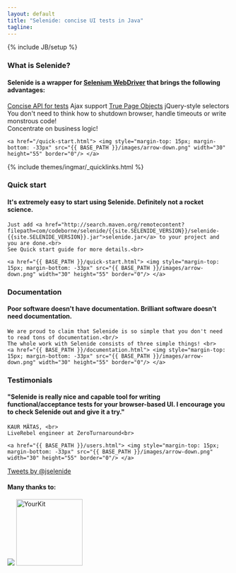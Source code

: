 ```yaml
---
layout: default
title: "Selenide: concise UI tests in Java"
tagline:
---
```

{% include JB/setup %}

<script>
  $(function(){
    function showNewsLine(newsLine) {
      newsLine.effect( "slide", "slow" );
      newsLine.effect( "shake", "slow" );
    }

    $("header .news .news-line").each(function(i, newsLine) {
      setTimeout(function() {
        showNewsLine($(newsLine));
      }, 500 + i * 1000);
    });
  });
</script>

<div class="short wiki">
  <div class="wrapper-color-content">
    <h3>What is Selenide?</h3>
    <h4>Selenide is a wrapper for <a href="http://docs.seleniumhq.org/projects/webdriver/" target="_blank">Selenium WebDriver</a> that brings the following advantages:</h4>
    <div class="highlights">
      <a href="/documentation.html">Concise API for tests</a>
      <span>Ajax support</span>
      <a href="/documentation/page-objects.html">True Page Objects</a>
      <span>jQuery-style selectors</span>
    </div>
    You don't need to think how to shutdown browser, handle timeouts or write monstrous code!<br>
    Concentrate on business logic!<br>

    <a href="/quick-start.html"> <img style="margin-top: 15px; margin-bottom: -33px" src="{{ BASE_PATH }}/images/arrow-down.png" width="30" height="55" border="0"/> </a>
  </div>
</div>

{% include themes/ingmar/_quicklinks.html %}


<div class="short howto">
  <div class="wrapper-color-content">
    <h3>Quick start</h3>
    <h4>It's extremely easy to start using Selenide. Definitely not a rocket science.</h4>

    Just add <a href="http://search.maven.org/remotecontent?filepath=com/codeborne/selenide/{{site.SELENIDE_VERSION}}/selenide-{{site.SELENIDE_VERSION}}.jar">selenide.jar</a> to your project and you are done.<br>
    See Quick start guide for more details.<br>

    <a href="{{ BASE_PATH }}/quick-start.html"> <img style="margin-top: 15px; margin-bottom: -33px" src="{{ BASE_PATH }}/images/arrow-down.png" width="30" height="55" border="0"/> </a>
  </div>
</div>

<div class="short docs">
  <div class="wrapper-color-content">
    <h3>Documentation</h3>
    <h4>Poor software <span class="bold">doesn't have</span> documentation.
    Brilliant software <span class="bold">doesn't need</span> documentation.</h4>

    We are proud to claim that Selenide is so simple that you don't need to read tons of documentation.<br/>
    The whole work with Selenide consists of three simple things! <br>
    <a href="{{ BASE_PATH }}/documentation.html"> <img style="margin-top: 15px; margin-bottom: -33px" src="{{ BASE_PATH }}/images/arrow-down.png" width="30" height="55" border="0"/> </a>
  </div>
</div>

<div class="short testimonials">
  <div class="wrapper-color-content">
    <h3>Testimonials</h3>
    <h4>"Selenide is really nice and capable tool for writing functional/acceptance tests for your browser-based UI. I encourage you to check Selenide out and give it a try."</h4>

    KAUR MÄTAS, <br>
    LiveRebel engineer at ZeroTurnaround<br>

    <a href="{{ BASE_PATH }}/users.html"> <img style="margin-top: 15px; margin-bottom: -33px" src="{{ BASE_PATH }}/images/arrow-down.png" width="30" height="55" border="0"/> </a>
  </div>
</div>

<div class="short">
  <a class="twitter-timeline" href="https://twitter.com/jselenide" data-widget-id="397446026996359168">Tweets by @jselenide</a>
  <script>!function(d,s,id){var js,fjs=d.getElementsByTagName(s)[0],p=/^http:/.test(d.location)?'http':'https';if(!d.getElementById(id)){js=d.createElement(s);js.id=id;js.src=p+"://platform.twitter.com/widgets.js";fjs.parentNode.insertBefore(js,fjs);}}(document,"script","twitter-wjs");</script>
</div>

<a name="thanks"></a>
<div class="short thanks">
  <h4>Many thanks to:</h4>
  <img src="https://www.jetbrains.com/idea/docs/logo_intellij_idea.png">
  <img src="{{BASE_PATH}}/images/yourkit.png" target="_blank" alt="YourKit" style="width: 150px;"/>
</div>